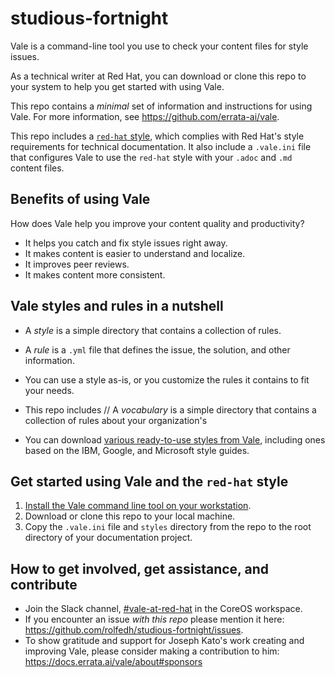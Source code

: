 # studious-fortnight

Vale is a command-line tool you use to check your content files for style issues.

As a technical writer at Red Hat, you can download or clone this repo to your system to help you get started with using Vale.

This repo contains a *minimal* set of information and instructions for using Vale. For more information, see https://github.com/errata-ai/vale.

This repo includes a [`red-hat` style](red-hat.md), which complies with Red Hat's style requirements for technical documentation. It also include a `.vale.ini` file that configures Vale to use the `red-hat` style with your `.adoc` and `.md` content files.

## Benefits of using Vale

How does Vale help you improve your content quality and productivity?

* It helps you catch and fix style issues right away.
* It makes content is easier to understand and localize.
* It improves peer reviews.
* It makes content more consistent.

## Vale styles and rules in a nutshell

* A _style_ is a simple directory that contains a collection of rules.
* A _rule_ is a `.yml` file that defines the issue, the solution, and other information.
* You can use a style as-is, or you customize the rules it contains to fit your needs.
* This repo includes
// A _vocabulary_ is a simple directory that contains a collection of rules about your organization's

* You can download [various ready-to-use styles from Vale](https://github.com/errata-ai/styles), including ones based on the IBM, Google, and Microsoft style guides.

## Get started using Vale and the `red-hat` style

1. [Install the Vale command line tool on your workstation](https://docs.errata.ai/vale/install).
2. Download or clone this repo to your local machine.
3. Copy the `.vale.ini` file and `styles` directory from the repo to the root directory of your documentation project.

## How to get involved, get assistance, and contribute

* Join the Slack channel, [#vale-at-red-hat](https://coreos.slack.com/archives/C0218RXJK5E) in the CoreOS workspace.
* If you encounter an issue _with this repo_ please mention it here: https://github.com/rolfedh/studious-fortnight/issues.
* To show gratitude and support for Joseph Kato's work creating and improving Vale, please consider making a contribution to him: https://docs.errata.ai/vale/about#sponsors
